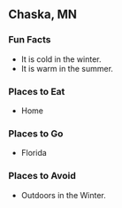 ## Chaska, MN

### Fun Facts
- It is cold in the winter.
- It is warm in the summer.

### Places to Eat
- Home

### Places to Go
- Florida

### Places to Avoid
- Outdoors in the Winter.
